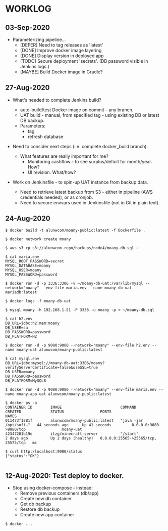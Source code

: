 # WORKLOG

## 03-Sep-2020

+ Parameterizing pipeline...
    + [DEFER] Need to tag releases as 'latest'
    + [DONE] Improve docker image layering
    + [DONE] Display version in deployed app
    + [TODO] Secure deployment 'secrets'. (DB password visible in Jenkins logs.)
    + [MAYBE] Build Docker image in Gradle?

## 27-Aug-2020

+ What's needed to complete Jenkins build?
    + auto-build/test Docker image on commit - any branch.
    + UAT build - manual, from specified tag - using existing DB or latest DB backup.
    + Parameters:
        + tag
        + refresh database

+ Need to consider next steps (i.e. complete docker_build branch).
    + What features are really important for me? 
        + Monitoring cashflow - to see surplus/deficit for month/year. How?
        + UI revision. What/how?
+ Work on Jenkinsfile - to spin-up UAT instance from backup data.
    + Need to retrieve latest backup from S3 - either in pipeline (AWS credentials needed), or as cronjob.
    + Need to secure envvars used in Jenkinsfile (not in Git in plain text).

## 24-Aug-2020

```
$ docker build -t alunwcom/moany-public:latest -f Dockerfile .

$ docker network create moany

$ aws s3 cp s3://alunwcom-repo/backups/node4/moany-db.sql ~

$ cat maria.env
MYSQL_ROOT_PASSWORD=secret
MYSQL_DATABASE=moany
MYSQL_USER=moany
MYSQL_PASSWORD=password

$ docker run -d -p 3336:3306 -v ~/moany-db-uat:/var/lib/mysql --network="moany" --env-file maria.env --name moany-db-uat mariadb:latest

$ docker logs -f moany-db-uat

$ mysql moany -h 192.168.1.51 -P 3336 -u moany -p < ~/moany-db.sql

$ cat h2.env
DB_URL=jdbc:h2:mem:moany
DB_USER=sa
DB_PASSWORD=password
DB_PLATFORM=H2

$ docker run -d -p 9080:9080 --network="moany" --env-file h2.env --name moany-uat alunwcom/moany-public:latest

$ cat mysql.env
DB_URL=jdbc:mysql://moany-db-uat:3306/moany?verifyServerCertificate=false&useSSL=true
DB_USER=moany
DB_PASSWORD=password
DB_PLATFORM=MySQL8

$ docker run -d -p 9080:9080 --network="moany" --env-file maria.env --name moany-app-uat alunwcom/moany-public:latest

$ docker ps -a
CONTAINER ID        IMAGE                          COMMAND                  CREATED             STATUS                PORTS                                 NAMES
011473f1281f        alunwcom/moany-public:latest   "java -jar /opt/soft…"   44 seconds ago      Up 41 seconds         0.0.0.0:9080->9080/tcp                moany-uat
42347201b19e        itzg/minecraft-server          "/start"                 2 days ago          Up 2 days (healthy)   0.0.0.0:25565->25565/tcp, 25575/tcp   mc

$ curl http:/localhost:9080/status
{"status":"OK"}


```

## 12-Aug-2020: Test deploy to docker.

+ Stop using docker-compose - instead:
    + Remove previous containers (db/app)
    + Create new db container
    + Get db backup
    + Restore db backup
    + Create new app container

```
$ docker ...
```